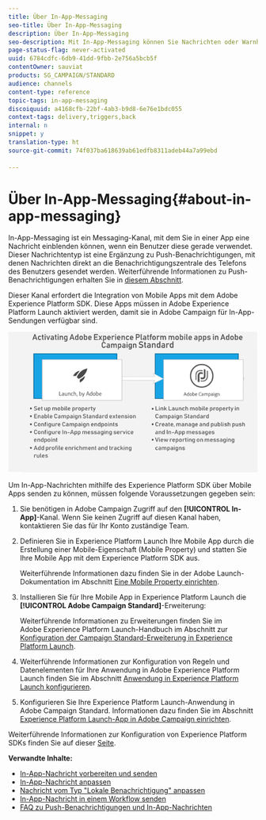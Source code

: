 ```yaml
---
title: Über In-App-Messaging
seo-title: Über In-App-Messaging
description: Über In-App-Messaging
seo-description: Mit In-App-Messaging können Sie Nachrichten oder Warnhinweise innerhalb einer Mobile App anzeigen.
page-status-flag: never-activated
uuid: 6784cdfc-6db9-41dd-9fbb-2e756a5bcb5f
contentOwner: sauviat
products: SG_CAMPAIGN/STANDARD
audience: channels
content-type: reference
topic-tags: in-app-messaging
discoiquuid: a4168cfb-22bf-4ab3-b9d8-6e76e1bdc055
context-tags: delivery,triggers,back
internal: n
snippet: y
translation-type: ht
source-git-commit: 74f037ba618639ab61edfb8311adeb44a7a99ebd

---
```



# Über In-App-Messaging{#about-in-app-messaging}

In-App-Messaging ist ein Messaging-Kanal, mit dem Sie in einer App eine Nachricht einblenden können, wenn ein Benutzer diese gerade verwendet. Dieser Nachrichtentyp ist eine Ergänzung zu Push-Benachrichtigungen, mit denen Nachrichten direkt an die Benachrichtigungszentrale des Telefons des Benutzers gesendet werden. Weiterführende Informationen zu Push-Benachrichtigungen erhalten Sie in [diesem Abschnitt](../../channels/using/about-push-notifications.md).

Dieser Kanal erfordert die Integration von Mobile Apps mit dem Adobe Experience Platform SDK. Diese Apps müssen in Adobe Experience Platform Launch aktiviert werden, damit sie in Adobe Campaign für In-App-Sendungen verfügbar sind.

![](assets/launch_campaign.png)

Um In-App-Nachrichten mithilfe des Experience Platform SDK über Mobile Apps senden zu können, müssen folgende Voraussetzungen gegeben sein:

1. Sie benötigen in Adobe Campaign Zugriff auf den **[!UICONTROL In-App]**-Kanal. Wenn Sie keinen Zugriff auf diesen Kanal haben, kontaktieren Sie das für Ihr Konto zuständige Team.
1. Definieren Sie in Experience Platform Launch Ihre Mobile App durch die Erstellung einer Mobile-Eigenschaft (Mobile Property) und statten Sie Ihre Mobile App mit dem Experience Platform SDK aus.

   Weiterführende Informationen dazu finden Sie in der Adobe Launch-Dokumentation im Abschnitt [Eine Mobile Property einrichten](https://aep-sdks.gitbook.io/docs/getting-started/create-a-mobile-property).

1. Installieren Sie für Ihre Mobile App in Experience Platform Launch die **[!UICONTROL Adobe Campaign Standard]**-Erweiterung:

   Weiterführende Informationen zu Erweiterungen finden Sie im Adobe Experience Platform Launch-Handbuch im Abschnitt zur [Konfiguration der Campaign Standard-Erweiterung in Experience Platform Launch](https://aep-sdks.gitbook.io/docs/using-mobile-extensions/adobe-campaign-standard).

1. Weiterführende Informationen zur Konfiguration von Regeln und Datenelementen für Ihre Anwendung in Adobe Experience Platform Launch finden Sie im Abschnitt [Anwendung in Experience Platform Launch konfigurieren](https://helpx.adobe.com/de/campaign/kb/config-app-in-launch.html#Step1Createdataelements).

1. Konfigurieren Sie Ihre Experience Platform Launch-Anwendung in Adobe Campaign Standard. Informationen dazu finden Sie im Abschnitt [Experience Platform Launch-App in Adobe Campaign einrichten](https://helpx.adobe.com/de/campaign/kb/configuring-app-sdk.html#SettingupyourAdobeLaunchapplicationinAdobeCampaign).

Weiterführende Informationen zur Konfiguration von Experience Platform SDKs finden Sie auf dieser [Seite](https://helpx.adobe.com/de/campaign/kb/configuring-app-sdk.html).

**Verwandte Inhalte:**

* [In-App-Nachricht vorbereiten und senden](../../channels/using/preparing-and-sending-an-in-app-message.md)
* [In-App-Nachricht anpassen](../../channels/using/customizing-an-in-app-message.md)
* [Nachricht vom Typ "Lokale Benachrichtigung" anpassen](../../channels/using/customizing-an-in-app-message.md#customizing-a-local-notification-message-type)
* [In-App-Nachricht in einem Workflow senden](../../automating/using/in-app-delivery.md)
* [FAQ zu Push-Benachrichtigungen und In-App-Nachrichten](https://helpx.adobe.com/de/campaign/kb/push_inapp_faq.html)
